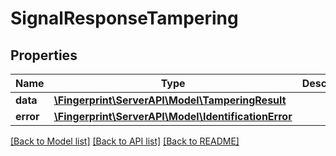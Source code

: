 # SignalResponseTampering

## Properties
Name | Type | Description | Notes
------------ | ------------- | ------------- | -------------
**data** | [**\Fingerprint\ServerAPI\Model\TamperingResult**](TamperingResult.md) |  | [optional] 
**error** | [**\Fingerprint\ServerAPI\Model\IdentificationError**](IdentificationError.md) |  | [optional] 

[[Back to Model list]](../../README.md#documentation-for-models) [[Back to API list]](../../README.md#documentation-for-api-endpoints) [[Back to README]](../../README.md)

